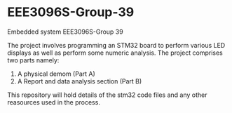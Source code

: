 # EEE3096S-Group-39
Embedded system EEE3096S-Group 39

The project involves programming an STM32 board to perform various LED displays as well as perform some numeric analysis. The project comprises two parts namely:
 1. A physical demom (Part A)
 2. A Report and data analysis section (Part B)

This repository will hold details of the stm32 code files and any other reasources used in the process.
